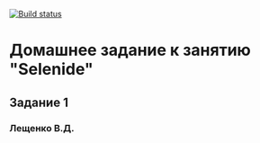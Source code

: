 [![Build status](https://ci.appveyor.com/api/projects/status/ith9knleybbrwhe5?svg=true)](https://ci.appveyor.com/project/ValeriyLSK/selenide)
# Домашнее задание к занятию "Selenide"
## Задание 1 
### Лещенко В.Д.